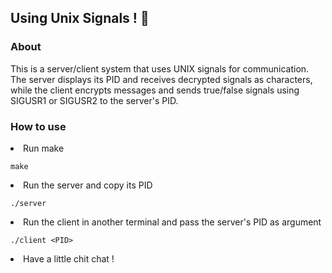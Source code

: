 <h2>Using Unix Signals ! 📡</h2>

<h3>About</h3>

This is a server/client system that uses UNIX signals for communication. 
<br>
The server displays its PID and receives decrypted signals as characters, while the client encrypts messages and sends true/false signals using SIGUSR1 or SIGUSR2 to the server's PID.
<br>
<h3>How to use</h3>
<li>Run make</li>

```
make 
```

<li>Run the server and copy its PID</li>

```
./server 
```

<li>Run the client in another terminal and pass the server's PID as argument</li>

```
./client <PID>
```

<li>Have a little chit chat !</li>
